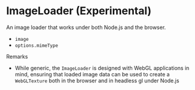 # ImageLoader (Experimental)

An image loader that works under both Node.js and the browser.

- `image`
- `options.mimeType`

Remarks

- While generic, the `ImageLoader` is designed with WebGL applications in mind, ensuring that loaded image data can be used to create a `WebGLTexture` both in the browser and in headless gl under Node.js

